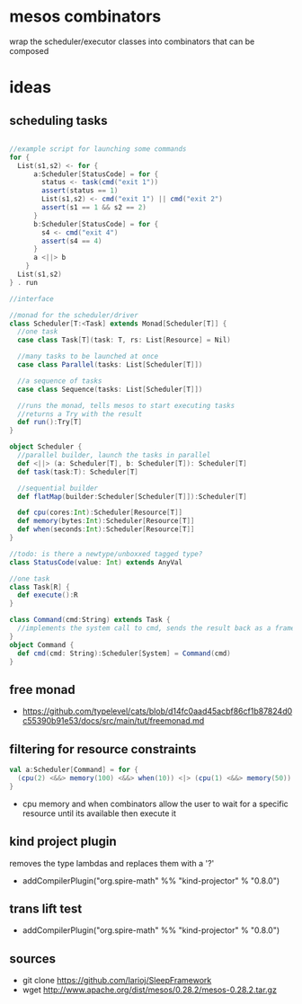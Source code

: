 mesos combinators
=================

wrap the scheduler/executor classes into combinators that can be composed 

ideas
=====

scheduling tasks
----------------

```scala

//example script for launching some commands
for {
  List(s1,s2) <- for {
      a:Scheduler[StatusCode] = for {
        status <- task(cmd("exit 1"))
        assert(status == 1)
        List(s1,s2) <- cmd("exit 1") || cmd("exit 2")
        assert(s1 == 1 && s2 == 2)
      }
      b:Scheduler[StatusCode] = for {
        s4 <- cmd("exit 4")
        assert(s4 == 4)
      }
      a <||> b
    }
  List(s1,s2)
} . run

//interface

//monad for the scheduler/driver
class Scheduler[T:<Task] extends Monad[Scheduler[T]] {
  //one task
  case class Task[T](task: T, rs: List[Resource] = Nil)

  //many tasks to be launched at once
  case class Parallel(tasks: List[Scheduler[T]])

  //a sequence of tasks
  case class Sequence(tasks: List[Scheduler[T]])

  //runs the monad, tells mesos to start executing tasks
  //returns a Try with the result
  def run():Try[T]
}

object Scheduler {
  //parallel builder, launch the tasks in parallel 
  def <||> (a: Scheduler[T], b: Scheduler[T]): Scheduler[T]
  def task(task:T): Scheduler[T]

  //sequential builder
  def flatMap(builder:Scheduler[Scheduler[T]]):Scheduler[T]

  def cpu(cores:Int):Scheduler[Resource[T]]
  def memory(bytes:Int):Scheduler[Resource[T]]
  def when(seconds:Int):Scheduler[Resource[T]]
}

//todo: is there a newtype/unboxxed tagged type?
class StatusCode(value: Int) extends AnyVal

//one task
class Task[R] {
  def execute():R
}

class Command(cmd:String) extends Task {
  //implements the system call to cmd, sends the result back as a framework message
}
object Command {
  def cmd(cmd: String):Scheduler[System] = Command(cmd)
}
```

free monad
----------

* https://github.com/typelevel/cats/blob/d14fc0aad45acbf86cf1b87824d0c55390b91e53/docs/src/main/tut/freemonad.md

filtering for resource constraints
----------------------------------
```scala
val a:Scheduler[Command] = for {
  (cpu(2) <&&> memory(100) <&&> when(10)) <|> (cpu(1) <&&> memory(50)) withResource cmd("exit 5")
}
```

* cpu memory and when combinators allow the user to wait for a specific resource until its available then execute it

kind project plugin
--------------------
removes the type lambdas and replaces them with a '?'
* addCompilerPlugin("org.spire-math" %% "kind-projector" % "0.8.0")

trans lift test
----------------

* addCompilerPlugin("org.spire-math" %% "kind-projector" % "0.8.0")

sources
-------
* git clone https://github.com/larioj/SleepFramework
* wget http://www.apache.org/dist/mesos/0.28.2/mesos-0.28.2.tar.gz
